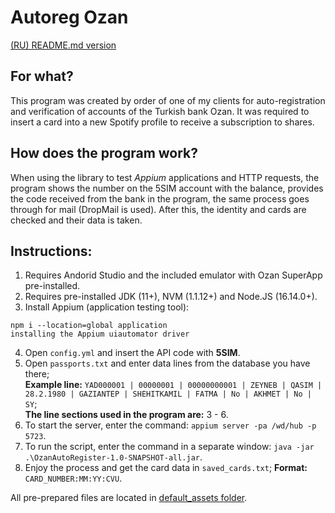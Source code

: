# Autoreg Ozan
[(RU) README.md version](./README_RU.md)
## For what?
This program was created by order of one of my clients for auto-registration and verification of accounts of the Turkish bank Ozan. It was required to insert a card into a new Spotify profile to receive a subscription to shares.

## How does the program work?
When using the library to test *Appium* applications and HTTP requests, the program shows the number on the 5SIM account with the balance, provides the code received from the bank in the program, the same process goes through for mail (DropMail is used). After this, the identity and cards are checked and their data is taken.

## Instructions:
1. Requires Andorid Studio and the included emulator with Ozan SuperApp pre-installed.
2. Requires pre-installed JDK (11+), NVM (1.1.12+) and Node.JS (16.14.0+).
3. Install Appium (application testing tool):
```shell
npm i --location=global application
installing the Appium uiautomator driver
```
4. Open `config.yml` and insert the API code with **5SIM**.
5. Open `passports.txt` and enter data lines from the database you have there;\
   **Example line:** `YAD000001 | 00000001 | 00000000001 | ZEYNEB | QASIM | 28.2.1980 | GAZIANTEP | SHEHITKAMIL | FATMA | No | AKHMET | No | SY`;\
   **The line sections used in the program are:** 3 - 6.
5. To start the server, enter the command: `appium server -pa /wd/hub -p 5723`.
6. To run the script, enter the command in a separate window: `java -jar .\OzanAutoRegister-1.0-SNAPSHOT-all.jar`.
7. Enjoy the process and get the card data in `saved_cards.txt`;
   **Format:** `CARD_NUMBER:MM:YY:CVU`.

All pre-prepared files are located in [default_assets folder](./default_assets).